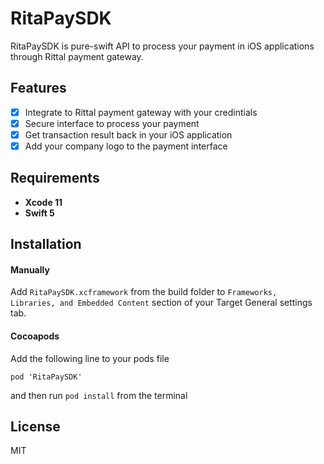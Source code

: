 # RitaPaySDK

RitaPaySDK is pure-swift API to process your payment in iOS applications through Rittal payment gateway.

## Features

- [x] Integrate to Rittal payment gateway with your credintials
- [x] Secure interface to process your payment
- [x] Get transaction result back in your iOS application
- [x] Add your company logo to the payment interface

## Requirements

- **Xcode 11**
- **Swift 5**

## Installation

#### Manually

Add `RitaPaySDK.xcframework` from the build folder to `Frameworks, Libraries, and Embedded Content` section of your Target General settings tab.

#### Cocoapods

Add the following line to your pods file
```
pod 'RitaPaySDK'
```
and then run `pod install` from the terminal

## License

MIT


